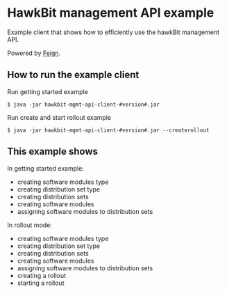 # HawkBit management API example

Example client that shows how to efficiently use the hawkBit management API.

Powered by [Feign](https://github.com/Netflix/feign).

## How to run the example client

Run getting started example



    $ java -jar hawkbit-mgmt-api-client-#version#.jar


Run create and start rollout example


    $ java -jar hawkbit-mgmt-api-client-#version#.jar --createrollout


## This example shows

In getting started example:
* creating software modules type
* creating distribution set type
* creating distribution sets
* creating software modules
* assigning software modules to distribution sets

In rollout mode:
* creating software modules type
* creating distribution set type
* creating distribution sets
* creating software modules
* assigning software modules to distribution sets
* creating a rollout
* starting a rollout

